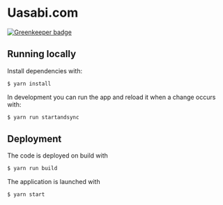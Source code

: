 # Uasabi.com

[![Greenkeeper badge](https://badges.greenkeeper.io/uasabi/uasabi.com.svg)](https://greenkeeper.io/)

## Running locally

Install dependencies with:

```bash
$ yarn install
```

In development you can run the app and reload it when a change occurs with:

```bash
$ yarn run startandsync
```

## Deployment

The code is deployed on build with

```bash
$ yarn run build
```

The application is launched with

```bash
$ yarn start
```
